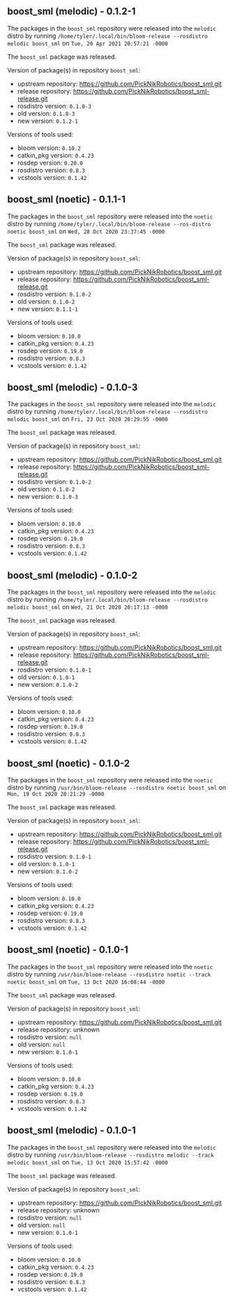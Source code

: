 ## boost_sml (melodic) - 0.1.2-1

The packages in the `boost_sml` repository were released into the `melodic` distro by running `/home/tyler/.local/bin/bloom-release --rosdistro melodic boost_sml` on `Tue, 20 Apr 2021 20:57:21 -0000`

The `boost_sml` package was released.

Version of package(s) in repository `boost_sml`:

- upstream repository: https://github.com/PickNikRobotics/boost_sml.git
- release repository: https://github.com/PickNikRobotics/boost_sml-release.git
- rosdistro version: `0.1.0-3`
- old version: `0.1.0-3`
- new version: `0.1.2-1`

Versions of tools used:

- bloom version: `0.10.2`
- catkin_pkg version: `0.4.23`
- rosdep version: `0.20.0`
- rosdistro version: `0.8.3`
- vcstools version: `0.1.42`


## boost_sml (noetic) - 0.1.1-1

The packages in the `boost_sml` repository were released into the `noetic` distro by running `/home/tyler/.local/bin/bloom-release --ros-distro noetic boost_sml` on `Wed, 28 Oct 2020 23:37:45 -0000`

The `boost_sml` package was released.

Version of package(s) in repository `boost_sml`:

- upstream repository: https://github.com/PickNikRobotics/boost_sml.git
- release repository: https://github.com/PickNikRobotics/boost_sml-release.git
- rosdistro version: `0.1.0-2`
- old version: `0.1.0-2`
- new version: `0.1.1-1`

Versions of tools used:

- bloom version: `0.10.0`
- catkin_pkg version: `0.4.23`
- rosdep version: `0.19.0`
- rosdistro version: `0.8.3`
- vcstools version: `0.1.42`


## boost_sml (melodic) - 0.1.0-3

The packages in the `boost_sml` repository were released into the `melodic` distro by running `/home/tyler/.local/bin/bloom-release --rosdistro melodic boost_sml` on `Fri, 23 Oct 2020 20:29:55 -0000`

The `boost_sml` package was released.

Version of package(s) in repository `boost_sml`:

- upstream repository: https://github.com/PickNikRobotics/boost_sml.git
- release repository: https://github.com/PickNikRobotics/boost_sml-release.git
- rosdistro version: `0.1.0-2`
- old version: `0.1.0-2`
- new version: `0.1.0-3`

Versions of tools used:

- bloom version: `0.10.0`
- catkin_pkg version: `0.4.23`
- rosdep version: `0.19.0`
- rosdistro version: `0.8.3`
- vcstools version: `0.1.42`


## boost_sml (melodic) - 0.1.0-2

The packages in the `boost_sml` repository were released into the `melodic` distro by running `/home/tyler/.local/bin/bloom-release --rosdistro melodic boost_sml` on `Wed, 21 Oct 2020 20:17:13 -0000`

The `boost_sml` package was released.

Version of package(s) in repository `boost_sml`:

- upstream repository: https://github.com/PickNikRobotics/boost_sml.git
- release repository: https://github.com/PickNikRobotics/boost_sml-release.git
- rosdistro version: `0.1.0-1`
- old version: `0.1.0-1`
- new version: `0.1.0-2`

Versions of tools used:

- bloom version: `0.10.0`
- catkin_pkg version: `0.4.23`
- rosdep version: `0.19.0`
- rosdistro version: `0.8.3`
- vcstools version: `0.1.42`


## boost_sml (noetic) - 0.1.0-2

The packages in the `boost_sml` repository were released into the `noetic` distro by running `/usr/bin/bloom-release --rosdistro noetic boost_sml` on `Mon, 19 Oct 2020 20:21:29 -0000`

The `boost_sml` package was released.

Version of package(s) in repository `boost_sml`:

- upstream repository: https://github.com/PickNikRobotics/boost_sml.git
- release repository: https://github.com/PickNikRobotics/boost_sml-release.git
- rosdistro version: `0.1.0-1`
- old version: `0.1.0-1`
- new version: `0.1.0-2`

Versions of tools used:

- bloom version: `0.10.0`
- catkin_pkg version: `0.4.23`
- rosdep version: `0.19.0`
- rosdistro version: `0.8.3`
- vcstools version: `0.1.42`


## boost_sml (noetic) - 0.1.0-1

The packages in the `boost_sml` repository were released into the `noetic` distro by running `/usr/bin/bloom-release --rosdistro noetic --track noetic boost_sml` on `Tue, 13 Oct 2020 16:08:44 -0000`

The `boost_sml` package was released.

Version of package(s) in repository `boost_sml`:

- upstream repository: https://github.com/PickNikRobotics/boost_sml.git
- release repository: unknown
- rosdistro version: `null`
- old version: `null`
- new version: `0.1.0-1`

Versions of tools used:

- bloom version: `0.10.0`
- catkin_pkg version: `0.4.23`
- rosdep version: `0.19.0`
- rosdistro version: `0.8.3`
- vcstools version: `0.1.42`


## boost_sml (melodic) - 0.1.0-1

The packages in the `boost_sml` repository were released into the `melodic` distro by running `/usr/bin/bloom-release --rosdistro melodic --track melodic boost_sml` on `Tue, 13 Oct 2020 15:57:42 -0000`

The `boost_sml` package was released.

Version of package(s) in repository `boost_sml`:

- upstream repository: https://github.com/PickNikRobotics/boost_sml.git
- release repository: unknown
- rosdistro version: `null`
- old version: `null`
- new version: `0.1.0-1`

Versions of tools used:

- bloom version: `0.10.0`
- catkin_pkg version: `0.4.23`
- rosdep version: `0.19.0`
- rosdistro version: `0.8.3`
- vcstools version: `0.1.42`


